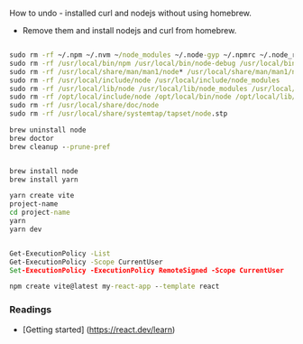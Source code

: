 How to undo - installed curl and nodejs without using homebrew.

- Remove them and install nodejs and curl from homebrew.

```cmd

sudo rm -rf ~/.npm ~/.nvm ~/node_modules ~/.node-gyp ~/.npmrc ~/.node_repl_history
sudo rm -rf /usr/local/bin/npm /usr/local/bin/node-debug /usr/local/bin/node /usr/local/bin/node-gyp
sudo rm -rf /usr/local/share/man/man1/node* /usr/local/share/man/man1/npm*
sudo rm -rf /usr/local/include/node /usr/local/include/node_modules
sudo rm -rf /usr/local/lib/node /usr/local/lib/node_modules /usr/local/lib/dtrace/node.d
sudo rm -rf /opt/local/include/node /opt/local/bin/node /opt/local/lib/node
sudo rm -rf /usr/local/share/doc/node
sudo rm -rf /usr/local/share/systemtap/tapset/node.stp

brew uninstall node
brew doctor
brew cleanup --prune-pref

```

```cmd

brew install node
brew install yarn

yarn create vite
project-name
cd project-name
yarn
yarn dev

```

```cmd

Get-ExecutionPolicy -List
Get-ExecutionPolicy -Scope CurrentUser
Set-ExecutionPolicy -ExecutionPolicy RemoteSigned -Scope CurrentUser

```

```cmd
npm create vite@latest my-react-app --template react
```

### Readings

- [Getting started] (https://react.dev/learn)
